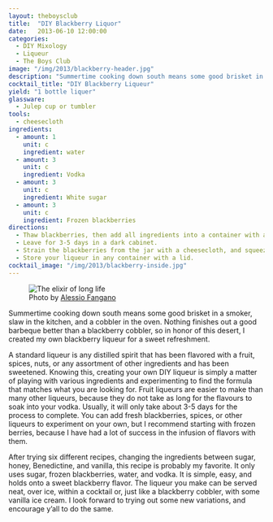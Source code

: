 ```yaml
---
layout: theboysclub
title:  "DIY Blackberry Liquor"
date:   2013-06-10 12:00:00
categories:
  - DIY Mixology
  - Liqueur
  - The Boys Club
image: "/img/2013/blackberry-header.jpg"
description: "Summertime cooking down south means some good brisket in a smoker, slaw in the kitchen, and a cobbler in the oven. Nothing finishes out a good barbeque better than a blackberry cobbler, so in honor..."
cocktail_title: "DIY Blackberry Liqueur"
yield: "1 bottle liquer"
glassware:
  - Julep cup or tumbler
tools:
  - cheesecloth
ingredients:
  - amount: 1
    unit: c
    ingredient: water
  - amount: 3
    unit: c
    ingredient: Vodka
  - amount: 3
    unit: c
    ingredient: White sugar
  - amount: 3
    unit: c
    ingredient: Frozen blackberries
directions:
  - Thaw blackberries, then add all ingredients into a container with a lid.
  - Leave for 3-5 days in a dark cabinet.
  - Strain the blackberries from the jar with a cheesecloth, and squeeze any remaining juice from the blackberries.
  - Store your liqueur in any container with a lid.
cocktail_image: "/img/2013/blackberry-inside.jpg"
---
```



<figure>
  <img src="/img/2013/blackberry-header.jpg" alt="The elixir of long life">
  <figcaption>Photo by <a target="\_blank" href="https://500px.com/alessiofangano">Alessio Fangano</a></figcaption>
</figure>

Summertime cooking down south means some good brisket in a smoker, slaw in the kitchen, and a cobbler in the oven. Nothing finishes out a good barbeque better than a blackberry cobbler, so in honor of this desert, I created my own blackberry liqueur for a sweet refreshment.

A standard liqueur is any distilled spirit that has been flavored with a fruit, spices, nuts, or any assortment of other ingredients and has been sweetened. Knowing this, creating your own DIY liqueur is simply a matter of playing with various ingredients and experimenting to find the formula that matches what you are looking for. Fruit liqueurs are easier to make than many other liqueurs, because they do not take as long for the flavours to soak into your vodka. Usually, it will only take about 3-5 days for the process to complete. You can add fresh blackberries, spices, or other liqueurs to experiment on your own, but I recommend starting with frozen berries, because I have had a lot of success in the infusion of flavors with them.

After trying six different recipes, changing the ingredients between sugar, honey, Benedictine, and vanilla, this recipe is probably my favorite. It only uses sugar, frozen blackberries, water, and vodka. It is simple, easy, and holds onto a sweet blackberry flavor. The liqueur you make can be served neat, over ice, within a cocktail or, just like a blackberry cobbler, with some vanilla ice cream. I look forward to trying out some new variations, and encourage y’all to do the same.
